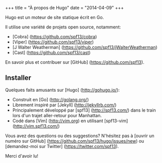+++
title = "À propos de Hugo"
date = "2014-04-09"
+++

Hugo est un moteur de site statique écrit en Go.

Il utilise une variété de projets open source, notamment:

* [Cobra] (https://github.com/spf13/cobra)
* [Viper] (https://github.com/spf13/viper)
* [J Walter Weatherman] (https://github.com/spf13/jWalterWeatherman)
* [Cast] (https://github.com/spf13/cast)

En savoir plus et contribuer sur [GitHub] (https://github.com/spf13).

## Installer

Quelques faits amusants sur [Hugo] (http://gohugo.io/):

* Construit en [Go] (http://golang.org/)
* Librement inspiré par [Jekyll] (http://jekyllrb.com/)
* Principalement développé par [spf13] (http://spf13.com/) dans le train lors d'un trajet aller-retour pour Manhattan.
* Codé dans [Vim] (http://vim.org) en utilisant [spf13-vim] (http://vim.spf13.com/)

Vous avez des questions ou des suggestions? N'hésitez pas à [ouvrir un numéro sur GitHub] (https://github.com/spf13/hugo/issues/new) ou [demandez-moi sur Twitter] (https://twitter.com/spf13).

Merci d'avoir lu!

